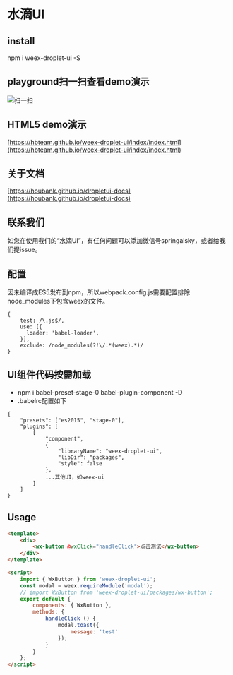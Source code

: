 # 水滴UI

## install
npm i weex-droplet-ui -S

## playground扫一扫查看demo演示
![扫一扫](https://www.houbank.com/weex/hulu/images/weex-droplet-ui-url.png)

## HTML5 demo演示
[https://hbteam.github.io/weex-droplet-ui/index/index.html](https://hbteam.github.io/weex-droplet-ui/index/index.html)

## 关于文档
[https://houbank.github.io/dropletui-docs](https://houbank.github.io/dropletui-docs)

## 联系我们
如您在使用我们的“水滴UI”，有任何问题可以添加微信号springalsky，或者给我们提issue。

## 配置
因未编译成ES5发布到npm，所以webpack.config.js需要配置排除node_modules下包含weex的文件。
```
{
    test: /\.js$/,
    use: [{
      loader: 'babel-loader',
    }],
    exclude: /node_modules(?!\/.*(weex).*)/
}
```

## UI组件代码按需加载
- npm i babel-preset-stage-0 babel-plugin-component -D  
- .babelrc配置如下  
```
{
    "presets": ["es2015", "stage-0"],
    "plugins": [
        [
            "component",
            {
                "libraryName": "weex-droplet-ui",
                "libDir": "packages",
                "style": false
            },
            ...其他UI，如weex-ui
        ]
    ]
}
```

## Usage
  
```html
<template>
    <div>
        <wx-button @wxClick="handleClick">点击测试</wx-button>
    </div>
</template>

<script>
    import { WxButton } from 'weex-droplet-ui';
    const modal = weex.requireModule('modal');
    // import WxButton from 'weex-droplet-ui/packages/wx-button';
    export default {
        components: { WxButton },
        methods: {
            handleClick () {
                modal.toast({
                    message: 'test'
                });
            }
        }
    };
</script>
```
